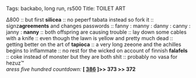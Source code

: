 Tags: backabo, long run, rs500
Title: TOILET ART
  
∆800 :: but first **silicea** :: no peperf tabata instead so fork it :: signz**agreements** and changes passwords :: fanny : manny : danny : canny : janny : **nanny** :: both offspring are causing trouble :: lay down some cables with a knife :: even though the lawn is yellow and pretty much dead :: getting better on the art of **tapioca** :: a very long zeeone and the achilles begins to inflammate :: no rest for the wicked on account of finnish **falafels** :: coke instead of monster but they are both shit :: probably no vasa for hezuz™  
_aress five hundred countdown:_ **[ [386](https://www.allmusic.com/album/donuts-mw0000393641) ]>> 373 >> 372**  
